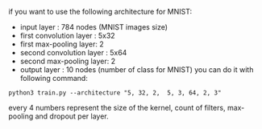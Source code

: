 
if you want to use the following architecture for MNIST:
- input layer : 784 nodes (MNIST images size)
- first convolution layer : 5x32
- first max-pooling layer: 2
- second convolution layer : 5x64
- second max-pooling layer: 2
- output layer : 10 nodes (number of class for MNIST)
you can do it with following command: 
```
python3 train.py --architecture "5, 32, 2,  5, 3, 64, 2, 3"
```
every 4 numbers represent the size of the kernel, count of filters, max-pooling and dropout per layer. 


